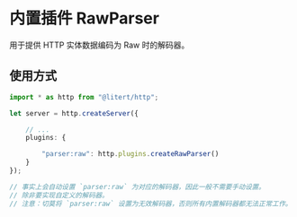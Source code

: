 # 内置插件 RawParser

用于提供 HTTP 实体数据编码为 Raw 时的解码器。

## 使用方式

```ts
import * as http from "@litert/http";

let server = http.createServer({

    // ...
    plugins: {

        "parser:raw": http.plugins.createRawParser()
    }
});

// 事实上会自动设置 `parser:raw` 为对应的解码器，因此一般不需要手动设置。
// 除非要实现自定义的解码器。
// 注意：切莫将 `parser:raw` 设置为无效解码器，否则所有内置解码器都无法正常工作。
```
